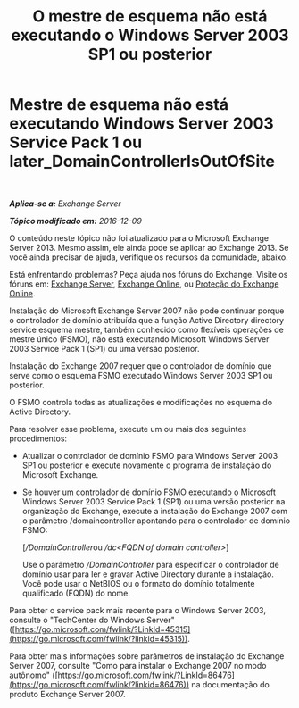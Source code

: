 ﻿---
title: 'O mestre de esquema não está executando o Windows Server 2003 SP1 ou posterior'
TOCTitle: Mestre de esquema não está executando Windows Server 2003 Service Pack 1 ou later_DomainControllerIsOutOfSite
ms:assetid: 5edbe0b8-7610-4a52-aaaa-38c6a99e7e53
ms:mtpsurl: https://technet.microsoft.com/pt-br/library/ms.exch.setupreadiness.domaincontrollerisoutofsite(v=EXCHG.150)
ms:contentKeyID: 50485704
ms.date: 05/22/2018
mtps_version: v=EXCHG.150
ms.translationtype: MT
---

# Mestre de esquema não está executando Windows Server 2003 Service Pack 1 ou later\_DomainControllerIsOutOfSite

 

_**Aplica-se a:** Exchange Server_

_**Tópico modificado em:** 2016-12-09_

O conteúdo neste tópico não foi atualizado para o Microsoft Exchange Server 2013. Mesmo assim, ele ainda pode se aplicar ao Exchange 2013. Se você ainda precisar de ajuda, verifique os recursos da comunidade, abaixo.

Está enfrentando problemas? Peça ajuda nos fóruns do Exchange. Visite os fóruns em: [Exchange Server](https://go.microsoft.com/fwlink/p/?linkid=60612), [Exchange Online](https://go.microsoft.com/fwlink/p/?linkid=267542), ou [Proteção do Exchange Online](https://go.microsoft.com/fwlink/p/?linkid=285351).

Instalação do Microsoft Exchange Server 2007 não pode continuar porque o controlador de domínio atribuída que a função Active Directory directory service esquema mestre, também conhecido como flexíveis operações de mestre único (FSMO), não está executando Microsoft Windows Server 2003 Service Pack 1 (SP1) ou uma versão posterior.

Instalação do Exchange 2007 requer que o controlador de domínio que serve como o esquema FSMO executado Windows Server 2003 SP1 ou posterior.

O FSMO controla todas as atualizações e modificações no esquema do Active Directory.

Para resolver esse problema, execute um ou mais dos seguintes procedimentos:

  - Atualizar o controlador de domínio FSMO para Windows Server 2003 SP1 ou posterior e execute novamente o programa de instalação do Microsoft Exchange.

  - Se houver um controlador de domínio FSMO executando o Microsoft Windows Server 2003 Service Pack 1 (SP1) ou uma versão posterior na organização do Exchange, execute a instalação do Exchange 2007 com o parâmetro /domaincontroller apontando para o controlador de domínio FSMO:
    
    \[*/DomainController*ou */dc\<FQDN of domain controller\>*\]
    
    Use o parâmetro */DomainController* para especificar o controlador de domínio usar para ler e gravar Active Directory durante a instalação. Você pode usar o NetBIOS ou o formato do domínio totalmente qualificado (FQDN) do nome.

Para obter o service pack mais recente para o Windows Server 2003, consulte o "TechCenter do Windows Server" ([https://go.microsoft.com/fwlink/?LinkId=45315](https://go.microsoft.com/fwlink/?linkid=45315)).

Para obter mais informações sobre parâmetros de instalação do Exchange Server 2007, consulte "Como para instalar o Exchange 2007 no modo autônomo" ([https://go.microsoft.com/fwlink/?LinkId=86476](https://go.microsoft.com/fwlink/?linkid=86476)) na documentação do produto Exchange Server 2007.

